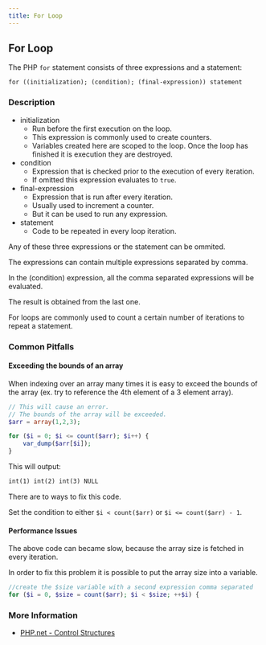 ```yaml
---
title: For Loop
---
```


## For Loop

The PHP  `for` statement consists of three expressions and a statement:

`for ((initialization); (condition); (final-expression)) statement`

### Description

- initialization
    - Run before the first execution on the loop.
    - This expression is commonly used to create counters. 
    - Variables created here are scoped to the loop. Once the loop has finished it is execution they are destroyed.
- condition 
    - Expression that is checked prior to the execution of every iteration. 
    - If omitted this expression evaluates to `true`.
- final-expression 
    - Expression that is run after every iteration. 
    - Usually used to increment a counter. 
    - But it can be used to run any expression.
- statement
    - Code to be repeated in every loop iteration.

Any of these three expressions or the statement can be ommited. 

The expressions can contain multiple expressions separated by comma. 

In the (condition) expression, all the comma separated expressions will be evaluated. 

The result is obtained from the last one.

For loops are commonly used to count a certain number of iterations to repeat a statement.

### Common Pitfalls

#### Exceeding the bounds of an array

When indexing over an array many times it is easy to exceed the bounds of the array (ex. try to reference the 4th element of a 3 element array).

```php
// This will cause an error.
// The bounds of the array will be exceeded.
$arr = array(1,2,3);

for ($i = 0; $i <= count($arr); $i++) {
    var_dump($arr[$i]);
}
```

This will output:

```txt
int(1) int(2) int(3) NULL
```

There are to ways to fix this code. 

Set the condition to either `$i < count($arr)` or `$i <= count($arr) - 1`.

#### Performance Issues

The above code can became slow, because the array size is fetched in every iteration. 

In order to fix this problem it is possible to put the array size into a variable.

```php
//create the $size variable with a second expression comma separated
for ($i = 0, $size = count($arr); $i < $size; ++$i) {
```

### More Information

- <a href='https://secure.php.net/manual/en/control-structures.for.php' target='_blank' rel='nofollow'>PHP.net - Control Structures</a> 
